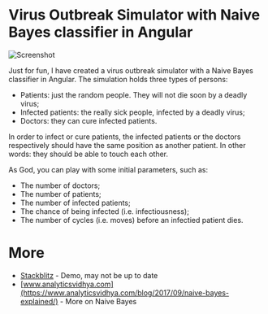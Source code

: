 # Virus Outbreak Simulator with Naive Bayes classifier in Angular

![Screenshot](https://i.imgur.com/VBWCfqE.png)

Just for fun, I have created a virus outbreak simulator with a Naive Bayes classifier in Angular. The simulation holds three types of persons:

  - Patients: just the random people. They will not die soon by a deadly virus;
  - Infected patients: the really sick people, infected by a deadly virus;
  - Doctors: they can cure infected patients.

In order to infect or cure patients, the infected patients or the doctors respectively should have the same position as another patient. In other words: they should be able to touch each other.  

As God, you can play with some initial parameters, such as:
  - The number of doctors;
  - The number of patients;
  - The number of infected patients;
  - The chance of being infected (i.e. infectiousness);
  - The number of cycles (i.e. moves) before an infectied patient dies. 
  
# More
- [Stackblitz](https://stackblitz.com/edit/angular-stgen7) - Demo, may not be up to date
- [www.analyticsvidhya.com](https://www.analyticsvidhya.com/blog/2017/09/naive-bayes-explained/) - More on Naive Bayes
